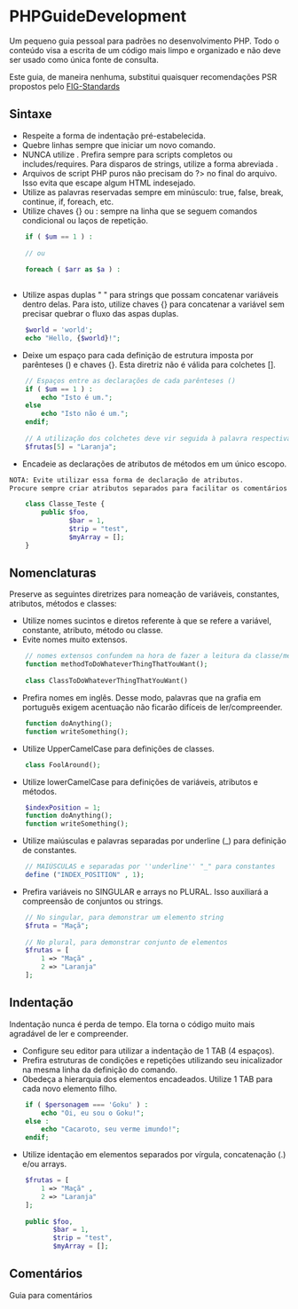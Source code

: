PHPGuideDevelopment
===================

Um pequeno guia pessoal para padrões no desenvolvimento PHP.
Todo o conteúdo visa a escrita de um código mais limpo e organizado e não deve ser usado como única fonte de consulta.

Este guia, de maneira nenhuma, substitui quaisquer recomendações PSR propostos pelo [FIG-Standards](https://github.com/php-fig/fig-standards)

Sintaxe
------------
* Respeite a forma de indentação pré-estabelecida.
* Quebre linhas sempre que iniciar um novo comando.
* NUNCA utilize <? ?>. Prefira sempre <?php ... ?> para scripts completos ou includes/requires. Para disparos de strings, utilize a forma abreviada <?=$string?>.
* Arquivos de script PHP puros não precisam do ?> no final do arquivo. Isso evita que escape algum HTML indesejado.
* Utilize as palavras reservadas sempre em minúsculo: true, false, break, continue, if, foreach, etc.
* Utilize chaves {} ou : sempre na linha que se seguem comandos condicional ou laços de repetição.

```php
    if ( $um == 1 ) :
    
    // ou
    
    foreach ( $arr as $a ) :
    
```

* Utilize aspas duplas " " para strings que possam concatenar variáveis dentro delas. Para isto, utilize chaves {} para concatenar a variável sem precisar quebrar o fluxo das aspas duplas.

```php
    $world = 'world';
    echo "Hello, {$world}!";
```

* Deixe um espaço para cada definição de estrutura imposta por parênteses () e chaves {}. Esta diretriz não é válida para colchetes [].

```php
    // Espaços entre as declarações de cada parênteses ()
    if ( $um == 1 ) :
        echo "Isto é um.";
    else
        echo "Isto não é um.";
    endif;
    
    // A utilização dos colchetes deve vir seguida à palavra respectiva.
    $frutas[5] = "Laranja";
```

* Encadeie as declarações de atributos de métodos em um único escopo.

```html
NOTA: Evite utilizar essa forma de declaração de atributos.
Procure sempre criar atributos separados para facilitar os comentários de documentação.
```

```php
    class Classe_Teste {
        public $foo,
               $bar = 1,
               $trip = "test",
               $myArray = [];
    }
```


Nomenclaturas
------------
Preserve as seguintes diretrizes para nomeação de variáveis, constantes, atributos, métodos e classes:
* Utilize nomes sucintos e diretos referente à que se refere a variável, constante, atributo, método ou classe.
* Evite nomes muito extensos.

```php
    // nomes extensos confundem na hora de fazer a leitura da classe/método/variável
    function methodToDoWhateverThingThatYouWant();
     
    class ClassToDoWhateverThingThatYouWant()
```


* Prefira nomes em inglês. Desse modo, palavras que na grafia em português exigem acentuação não ficarão difíceis de ler/compreender.

```php
    function doAnything();
    function writeSomething();
```


* Utilize UpperCamelCase para definições de classes.

```php
    class FoolAround();
```


* Utilize lowerCamelCase para definições de variáveis, atributos e métodos.

```php
    $indexPosition = 1;
    function doAnything();
    function writeSomething();
```


* Utilize maiúsculas e palavras separadas por underline (_) para definição de constantes.

```php
    // MAIÚSCULAS e separadas por ''underline'' "_" para constantes
    define ("INDEX_POSITION" , 1);
```


* Prefira variáveis no SINGULAR e arrays no PLURAL. Isso auxiliará a compreensão de conjuntos ou strings.

```php
    // No singular, para demonstrar um elemento string
    $fruta = "Maçã";
     
    // No plural, para demonstrar conjunto de elementos
    $frutas = [
        1 => "Maçã" ,
        2 => "Laranja"
    ];
```


Indentação
------------
Indentação nunca é perda de tempo. Ela torna o código muito mais agradável de ler e compreender. 

* Configure seu editor para utilizar a indentação de 1 TAB (4 espaços).
* Prefira estruturas de condições e repetições utilizando seu inicalizador na mesma linha da definição do comando.
* Obedeça a hierarquia dos elementos encadeados. Utilize 1 TAB para cada novo elemento filho.

```php
    if ( $personagem === 'Goku' ) :
        echo "Oi, eu sou o Goku!";
    else :
        echo "Cacaroto, seu verme imundo!";
    endif;
```

* Utilize identação em elementos separados por vírgula, concatenação (.) e/ou arrays.

```php
    $frutas = [
        1 => "Maçã" ,
        2 => "Laranja"
    ];
    
    public $foo,
           $bar = 1,
           $trip = "test",
           $myArray = [];
```


Comentários
------------
Guia para comentários
